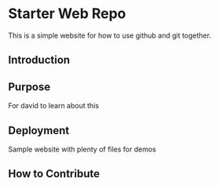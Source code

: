 # Starter Web Repo

This is a simple website for how to use github and git together.

## Introduction

## Purpose
For david to learn about this

## Deployment

Sample website with plenty of files for demos

## How to Contribute